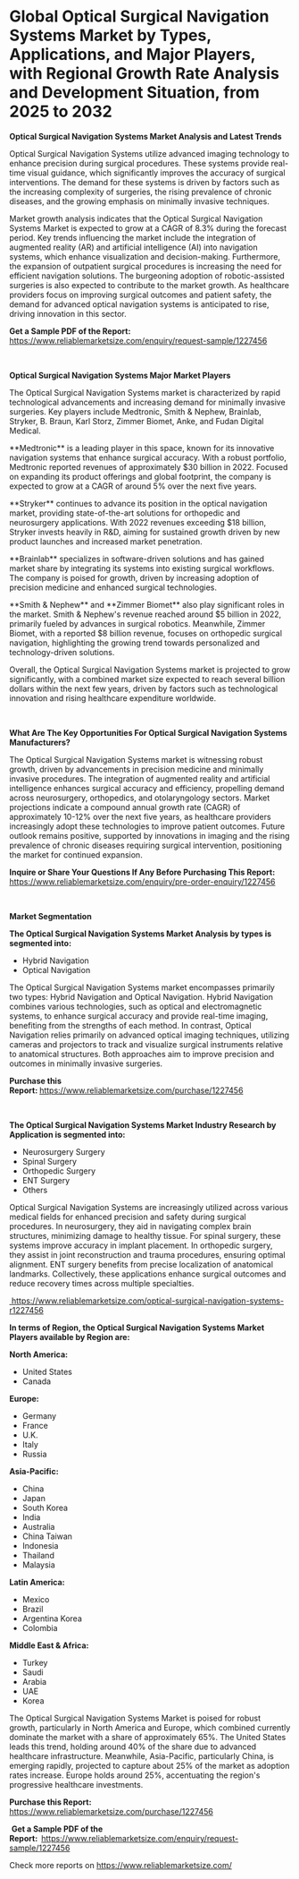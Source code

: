 <p><h1>Global Optical Surgical Navigation Systems Market by Types, Applications, and Major Players, with Regional Growth Rate Analysis and Development Situation, from 2025 to 2032</h1></p><p><strong>Optical Surgical Navigation Systems Market Analysis and Latest Trends</strong></p>
<p><p>Optical Surgical Navigation Systems utilize advanced imaging technology to enhance precision during surgical procedures. These systems provide real-time visual guidance, which significantly improves the accuracy of surgical interventions. The demand for these systems is driven by factors such as the increasing complexity of surgeries, the rising prevalence of chronic diseases, and the growing emphasis on minimally invasive techniques. </p><p>Market growth analysis indicates that the Optical Surgical Navigation Systems Market is expected to grow at a CAGR of 8.3% during the forecast period. Key trends influencing the market include the integration of augmented reality (AR) and artificial intelligence (AI) into navigation systems, which enhance visualization and decision-making. Furthermore, the expansion of outpatient surgical procedures is increasing the need for efficient navigation solutions. The burgeoning adoption of robotic-assisted surgeries is also expected to contribute to the market growth. As healthcare providers focus on improving surgical outcomes and patient safety, the demand for advanced optical navigation systems is anticipated to rise, driving innovation in this sector.</p></p>
<p><strong>Get a Sample PDF of the Report:&nbsp;</strong> <a href="https://www.reliablemarketsize.com/enquiry/request-sample/1227456?utm_campaign=2277&utm_medium=2&utm_source=Github&utm_content=ia&utm_term=05032025&utm_id=optical-surgical-navigation-systems">https://www.reliablemarketsize.com/enquiry/request-sample/1227456</a></p>
<p>&nbsp;</p>
<p><strong>Optical Surgical Navigation Systems Major Market Players</strong></p>
<p><p>The Optical Surgical Navigation Systems market is characterized by rapid technological advancements and increasing demand for minimally invasive surgeries. Key players include Medtronic, Smith & Nephew, Brainlab, Stryker, B. Braun, Karl Storz, Zimmer Biomet, Anke, and Fudan Digital Medical.</p><p>**Medtronic** is a leading player in this space, known for its innovative navigation systems that enhance surgical accuracy. With a robust portfolio, Medtronic reported revenues of approximately $30 billion in 2022. Focused on expanding its product offerings and global footprint, the company is expected to grow at a CAGR of around 5% over the next five years.</p><p>**Stryker** continues to advance its position in the optical navigation market, providing state-of-the-art solutions for orthopedic and neurosurgery applications. With 2022 revenues exceeding $18 billion, Stryker invests heavily in R&D, aiming for sustained growth driven by new product launches and increased market penetration.</p><p>**Brainlab** specializes in software-driven solutions and has gained market share by integrating its systems into existing surgical workflows. The company is poised for growth, driven by increasing adoption of precision medicine and enhanced surgical technologies.</p><p>**Smith & Nephew** and **Zimmer Biomet** also play significant roles in the market. Smith & Nephew's revenue reached around $5 billion in 2022, primarily fueled by advances in surgical robotics. Meanwhile, Zimmer Biomet, with a reported $8 billion revenue, focuses on orthopedic surgical navigation, highlighting the growing trend towards personalized and technology-driven solutions.</p><p>Overall, the Optical Surgical Navigation Systems market is projected to grow significantly, with a combined market size expected to reach several billion dollars within the next few years, driven by factors such as technological innovation and rising healthcare expenditure worldwide.</p></p>
<p>&nbsp;</p>
<p><strong>What Are The Key Opportunities For Optical Surgical Navigation Systems Manufacturers?</strong></p>
<p><p>The Optical Surgical Navigation Systems market is witnessing robust growth, driven by advancements in precision medicine and minimally invasive procedures. The integration of augmented reality and artificial intelligence enhances surgical accuracy and efficiency, propelling demand across neurosurgery, orthopedics, and otolaryngology sectors. Market projections indicate a compound annual growth rate (CAGR) of approximately 10-12% over the next five years, as healthcare providers increasingly adopt these technologies to improve patient outcomes. Future outlook remains positive, supported by innovations in imaging and the rising prevalence of chronic diseases requiring surgical intervention, positioning the market for continued expansion.</p></p>
<p><strong>Inquire or Share Your Questions If Any Before Purchasing This Report:</strong> <a href="https://www.reliablemarketsize.com/enquiry/pre-order-enquiry/1227456?utm_campaign=2277&utm_medium=2&utm_source=Github&utm_content=ia&utm_term=05032025&utm_id=optical-surgical-navigation-systems">https://www.reliablemarketsize.com/enquiry/pre-order-enquiry/1227456</a></p>
<p>&nbsp;</p>
<p><strong>Market Segmentation</strong></p>
<p><strong>The Optical Surgical Navigation Systems Market Analysis by types is segmented into:</strong></p>
<p><ul><li>Hybrid Navigation</li><li>Optical Navigation</li></ul></p>
<p><p>The Optical Surgical Navigation Systems market encompasses primarily two types: Hybrid Navigation and Optical Navigation. Hybrid Navigation combines various technologies, such as optical and electromagnetic systems, to enhance surgical accuracy and provide real-time imaging, benefiting from the strengths of each method. In contrast, Optical Navigation relies primarily on advanced optical imaging techniques, utilizing cameras and projectors to track and visualize surgical instruments relative to anatomical structures. Both approaches aim to improve precision and outcomes in minimally invasive surgeries.</p></p>
<p><strong>Purchase this Report:&nbsp;</strong><a href="https://www.reliablemarketsize.com/purchase/1227456?utm_campaign=2277&utm_medium=2&utm_source=Github&utm_content=ia&utm_term=05032025&utm_id=optical-surgical-navigation-systems">https://www.reliablemarketsize.com/purchase/1227456</a></p>
<p>&nbsp;</p>
<p><strong>The Optical Surgical Navigation Systems Market Industry Research by Application is segmented into:</strong></p>
<p><ul><li>Neurosurgery Surgery</li><li>Spinal Surgery</li><li>Orthopedic Surgery</li><li>ENT Surgery</li><li>Others</li></ul></p>
<p><p>Optical Surgical Navigation Systems are increasingly utilized across various medical fields for enhanced precision and safety during surgical procedures. In neurosurgery, they aid in navigating complex brain structures, minimizing damage to healthy tissue. For spinal surgery, these systems improve accuracy in implant placement. In orthopedic surgery, they assist in joint reconstruction and trauma procedures, ensuring optimal alignment. ENT surgery benefits from precise localization of anatomical landmarks. Collectively, these applications enhance surgical outcomes and reduce recovery times across multiple specialties.</p></p>
<p><a href="https://www.reliablemarketsize.com/optical-surgical-navigation-systems-r1227456?utm_campaign=2277&utm_medium=2&utm_source=Github&utm_content=ia&utm_term=05032025&utm_id=optical-surgical-navigation-systems">&nbsp;https://www.reliablemarketsize.com/optical-surgical-navigation-systems-r1227456</a></p>
<p><strong>In terms of Region, the Optical Surgical Navigation Systems Market Players available by Region are:</strong></p>
<p>
    <p> <strong> North America: </strong>
        <ul>
            <li>United States</li>
            <li>Canada</li>
        </ul>
        </p> 
    <p> <strong> Europe: </strong>
        <ul>
            <li>Germany</li>
            <li>France</li>
            <li>U.K.</li>
            <li>Italy</li>
            <li>Russia</li>
        </ul>
        </p> 
    <p> <strong> Asia-Pacific: </strong>
        <ul>
            <li>China</li>
            <li>Japan</li>
            <li>South Korea</li>
            <li>India</li>
            <li>Australia</li>
            <li>China Taiwan</li>
            <li>Indonesia</li>
            <li>Thailand</li>
            <li>Malaysia</li>
        </ul>
        </p> 
    <p> <strong> Latin America: </strong>
        <ul>
            <li>Mexico</li>
            <li>Brazil</li>
            <li>Argentina Korea</li>
            <li>Colombia</li>
        </ul>
        </p> 
    <p> <strong> Middle East & Africa: </strong>
        <ul>
            <li>Turkey</li>
            <li>Saudi</li>
            <li>Arabia</li>
            <li>UAE</li>
            <li>Korea</li>
        </ul>
    </p>
    </p>
<p><p>The Optical Surgical Navigation Systems Market is poised for robust growth, particularly in North America and Europe, which combined currently dominate the market with a share of approximately 65%. The United States leads this trend, holding around 40% of the share due to advanced healthcare infrastructure. Meanwhile, Asia-Pacific, particularly China, is emerging rapidly, projected to capture about 25% of the market as adoption rates increase. Europe holds around 25%, accentuating the region's progressive healthcare investments.</p></p>
<p><strong>Purchase this Report: </strong><a href="https://www.reliablemarketsize.com/purchase/1227456?utm_campaign=2277&utm_medium=2&utm_source=Github&utm_content=ia&utm_term=05032025&utm_id=optical-surgical-navigation-systems">https://www.reliablemarketsize.com/purchase/1227456</a></p>
<p>&nbsp;<strong>Get a Sample PDF of the Report:&nbsp;&nbsp;</strong><a href="https://www.reliablemarketsize.com/enquiry/request-sample/1227456?utm_campaign=2277&utm_medium=2&utm_source=Github&utm_content=ia&utm_term=05032025&utm_id=optical-surgical-navigation-systems">https://www.reliablemarketsize.com/enquiry/request-sample/1227456</a></p>
<p><strong></strong></p>
<p>Check more reports on <a href="https://www.reliablemarketsize.com/?utm_campaign=2277&utm_medium=2&utm_source=Github&utm_content=ia&utm_term=05032025&utm_id=optical-surgical-navigation-systems">https://www.reliablemarketsize.com/</a></p>